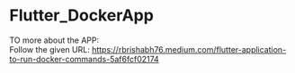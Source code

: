 # Flutter_DockerApp
TO more about the APP:  
Follow the given URL: https://rbrishabh76.medium.com/flutter-application-to-run-docker-commands-5af6fcf02174

